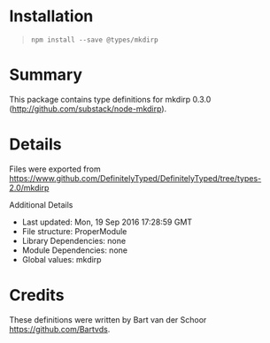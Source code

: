 # Installation
> `npm install --save @types/mkdirp`

# Summary
This package contains type definitions for mkdirp 0.3.0 (http://github.com/substack/node-mkdirp).

# Details
Files were exported from https://www.github.com/DefinitelyTyped/DefinitelyTyped/tree/types-2.0/mkdirp

Additional Details
 * Last updated: Mon, 19 Sep 2016 17:28:59 GMT
 * File structure: ProperModule
 * Library Dependencies: none
 * Module Dependencies: none
 * Global values: mkdirp

# Credits
These definitions were written by Bart van der Schoor <https://github.com/Bartvds>.
